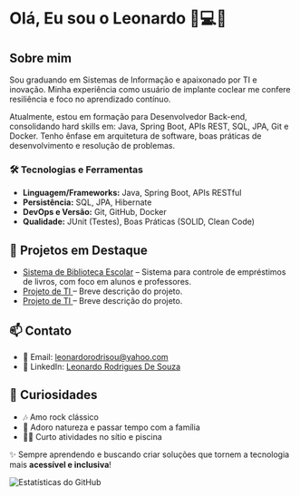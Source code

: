 # Olá, Eu sou o Leonardo 🦻💻💡

## Sobre mim
Sou graduando em Sistemas de Informação e apaixonado por TI e inovação. Minha experiência como usuário de implante coclear me confere resiliência e foco no aprendizado contínuo.

Atualmente, estou em formação para Desenvolvedor Back-end, consolidando hard skills em: Java, Spring Boot, APIs REST, SQL, JPA, Git e Docker. Tenho ênfase em arquitetura de software, boas práticas de desenvolvimento e resolução de problemas.

### 🛠 Tecnologias e Ferramentas

* **Linguagem/Frameworks:** Java, Spring Boot, APIs RESTful
* **Persistência:** SQL, JPA, Hibernate
* **DevOps e Versão:** Git, GitHub, Docker
* **Qualidade:** JUnit (Testes), Boas Práticas (SOLID, Clean Code)

## 🚀 Projetos em Destaque
- [Sistema de Biblioteca Escolar](https://github.com/LRS0086/SistemaBiblioteca.git) – Sistema para controle de empréstimos de livros, com foco em alunos e professores.  
- [Projeto de TI ](link) – Breve descrição do projeto.  
- [Projeto de TI ](link) – Breve descrição do projeto.  

## 📫 Contato
- 📧 Email: leonardorodrisou@yahoo.com  
- 🔗 LinkedIn: [Leonardo Rodrigues De Souza](https://www.linkedin.com/in/leonardo-rodrigues-de-souza-1b869b199?lipi=urn%3Ali%3Apage%3Ad_flagship3_profile_view_base_contact_details%3B67MOX5%2BqRMicFaR0M0ARAg%3D%3D)

## 🎸 Curiosidades
- 🎶 Amo rock clássico  
- 🌿 Adoro natureza e passar tempo com a família  
- 🏊🏽 Curto atividades no sítio e piscina  

✨ Sempre aprendendo e buscando criar soluções que tornem a tecnologia mais **acessível e inclusiva**!

![Estatísticas do GitHub](https://github-readme-stats.vercel.app/api?username=lrs0086&show_icons=true&theme=default)
